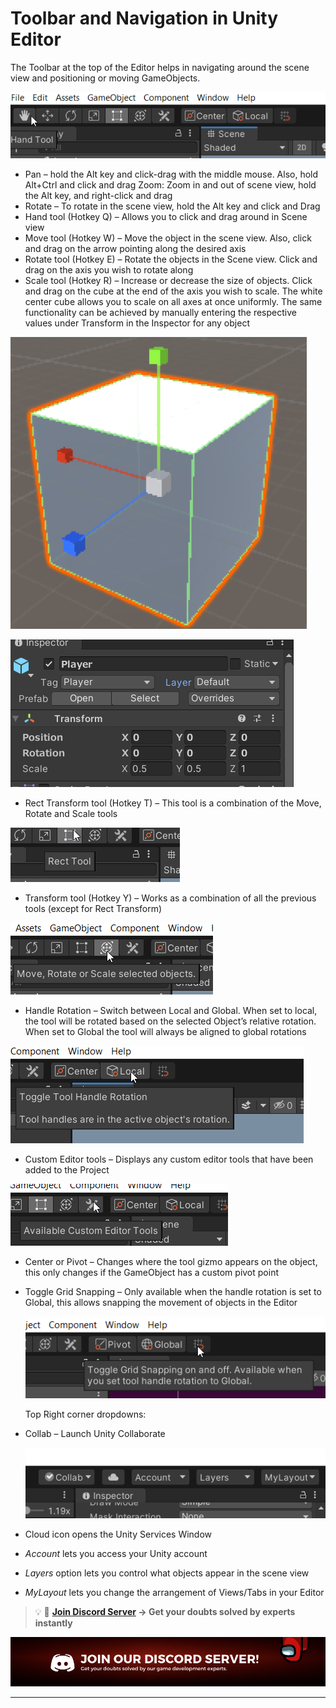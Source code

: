 #  Toolbar and Navigation in Unity Editor

The Toolbar at the top of the Editor helps in navigating around the scene view and positioning or moving GameObjects.

![navigation](./Images/navigation.png)

- Pan – hold the Alt key and click-drag with the middle mouse. Also, hold Alt+Ctrl and click and drag
Zoom: Zoom in and out of scene view, hold the Alt key, and right-click and drag
- Rotate – To rotate in the scene view, hold the Alt key and click and Drag
- Hand tool (Hotkey Q) – Allows you to click and drag around in Scene view
- Move tool (Hotkey W) – Move the object in the scene view. Also, click and drag on the arrow pointing along the desired axis
- Rotate tool (Hotkey E) – Rotate the objects in the Scene view. Click and drag on the axis you wish to rotate along
- Scale tool (Hotkey R) – Increase or decrease the size of objects. Click and drag on the cube at the end of the axis you wish to scale. The white center cube allows you to scale on all axes at once uniformly. 
The same functionality can be achieved by manually entering the respective values under Transform in the Inspector for any object

![Scale](./Images/Scale.png)

![Transform](./Images/Transform.png)

- Rect Transform tool (Hotkey T) – This tool is a combination of the Move, Rotate and Scale tools

![Rect_tool](./Images/Rect_tool.png)

- Transform tool (Hotkey Y) – Works as a combination of all the previous tools (except for Rect Transform)

![Transform_tool](./Images/Transform_tool.png)

- Handle Rotation – Switch between Local and Global. When set to local, the tool will be rotated based on the selected Object’s relative rotation. When set to Global the tool will always be aligned to global rotations

![Handle_rotation](./Images/Handle_rotation.png)

- Custom Editor tools – Displays any custom editor tools that have been added to the Project

![Custom_editor](./Images/Custom_editor.png)

- Center or Pivot – Changes where the tool gizmo appears on the object, this only changes if the GameObject has a custom pivot point
- Toggle Grid Snapping – Only available when the handle rotation is set to Global, this allows snapping the movement of objects in the Editor
    
    ![Grid_Snapping](./Images/Grid_Snapping.png)
    
    Top Right corner dropdowns: 
    
- Collab – Launch Unity Collaborate
    
    ![Collab](./Images/COllab.png)
    
- Cloud icon opens the Unity Services Window
- *Account* lets you access your Unity account
- *Layers* option lets you control what objects appear in the scene view
- *MyLayout* lets you change the arrangement of Views/Tabs in your Editor

<aside>

> 💡 🚀 **[Join Discord Server](https://discord.gg/J5zDscnzms) → Get your doubts solved by experts instantly**

</aside>

![discord](./Images/discord.png)

---
